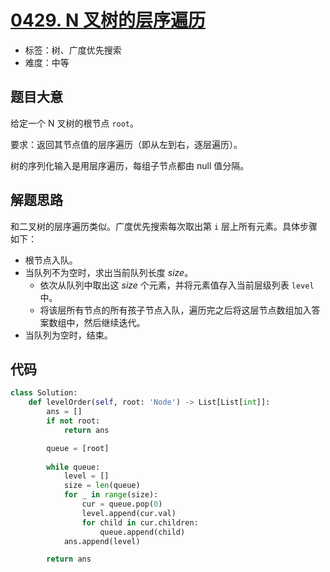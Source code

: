 # [0429. N 叉树的层序遍历](https://leetcode-cn.com/problems/n-ary-tree-level-order-traversal/)

- 标签：树、广度优先搜索
- 难度：中等

## 题目大意

给定一个 N 叉树的根节点 `root`。

要求：返回其节点值的层序遍历（即从左到右，逐层遍历）。

树的序列化输入是用层序遍历，每组子节点都由 null 值分隔。

## 解题思路

和二叉树的层序遍历类似。广度优先搜索每次取出第 `i` 层上所有元素。具体步骤如下：

- 根节点入队。
- 当队列不为空时，求出当前队列长度 $size$。
  - 依次从队列中取出这 $size$ 个元素，并将元素值存入当前层级列表 `level` 中。
  - 将该层所有节点的所有孩子节点入队，遍历完之后将这层节点数组加入答案数组中，然后继续迭代。
- 当队列为空时，结束。

## 代码

```Python
class Solution:
    def levelOrder(self, root: 'Node') -> List[List[int]]:
        ans = []
        if not root:
            return ans

        queue = [root]
        
        while queue:
            level = []
            size = len(queue)
            for _ in range(size):
                cur = queue.pop(0)
                level.append(cur.val)
                for child in cur.children:
                    queue.append(child)
            ans.append(level)

        return ans
```

